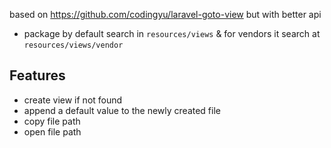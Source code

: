 based on https://github.com/codingyu/laravel-goto-view but with better api

- package by default search in `resources/views` & for vendors it search at `resources/views/vendor`

## Features

- create view if not found
- append a default value to the newly created file
- copy file path
- open file path
